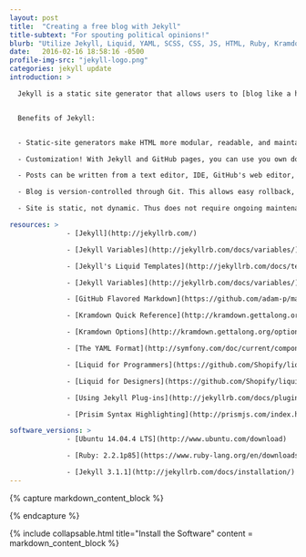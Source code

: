 ```yaml
---
layout: post
title:  "Creating a free blog with Jekyll"
title-subtext: "For spouting political opinions!"
blurb: "Utilize Jekyll, Liquid, YAML, SCSS, CSS, JS, HTML, Ruby, Kramdown, Markdown, Github-Pages, and many more buzzwords to create a static website. "
date:   2016-02-16 18:58:16 -0500
profile-img-src: "jekyll-logo.png"
categories: jekyll update
introduction: >

  Jekyll is a static site generator that allows users to [blog like a hacker](http://tom.preston-werner.com/2008/11/17/blogging-like-a-hacker.html). If you know (or want to learn) HTML, CSS, and JS then it's not hard to learn how to use Jekyll. I think that the number of technologies and buzzwords surrounding Jekyll (or similar web technologies) can make it intimidating to new devs, but it really isn't too hard to learn. Static-site generators are a great way to make simple sites and ensure maintainability and ease-of-use for the future. Once you have your site, GitHub will provide [free hosting](https://pages.github.com/).


  Benefits of Jekyll:


  - Static-site generators make HTML more modular, readable, and maintainable. They also make it much easier to create new posts by abstracting away a lot of code.

  - Customization! With Jekyll and GitHub pages, you can use you own domain name and have complete control over appearance of your website.

  - Posts can be written from a text editor, IDE, GitHub's web editor, or even the command line. No need to log-in to a website if you don't want to.

  - Blog is version-controlled through Git. This allows easy rollback, backups, drafting, and prototyping for new posts/layouts.

  - Site is static, not dynamic. Thus does not require ongoing maintenance (e.g. backups, databases, security updates) or learning the intricacies of an engine like WordPress or Mephisto.

resources: >
              - [Jekyll](http://jekyllrb.com/)

              - [Jekyll Variables](http://jekyllrb.com/docs/variables/)

              - [Jekyll's Liquid Templates](http://jekyllrb.com/docs/templates/)

              - [Jekyll Variables](http://jekyllrb.com/docs/variables/)

              - [GitHub Flavored Markdown](https://github.com/adam-p/markdown-here/wiki/Markdown-Cheatsheet)

              - [Kramdown Quick Reference](http://kramdown.gettalong.org/quickref.html)

              - [Kramdown Options](http://kramdown.gettalong.org/options.html)

              - [The YAML Format](http://symfony.com/doc/current/components/yaml/yaml_format.html)  

              - [Liquid for Programmers](https://github.com/Shopify/liquid/wiki/Liquid-for-Programmers)

              - [Liquid for Designers](https://github.com/Shopify/liquid/wiki/Liquid-for-Designers)

              - [Using Jekyll Plug-ins](http://jekyllrb.com/docs/plugins/)

              - [Prisim Syntax Highlighting](http://prismjs.com/index.html)

software_versions: >
              - [Ubuntu 14.04.4 LTS](http://www.ubuntu.com/download)

              - [Ruby: 2.2.1p85](https://www.ruby-lang.org/en/downloads/)

              - [Jekyll 3.1.1](http://jekyllrb.com/docs/installation/)
---
```


<!-- Required first line cannot be in a liquid Template due to Jekyll 'tag was never closed' bug
 bug info:: http://blog.slaks.net/2013-08-09/jekyll-tag-was-never-closed/
-->




{% capture markdown_content_block %}



{% endcapture %}


{% include collapsable.html title="Install the Software" content = markdown_content_block %}
